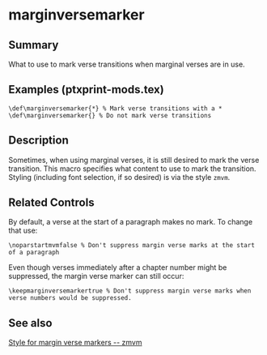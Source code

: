 # marginversemarker
## Summary
What to use to mark verse transitions when marginal verses are in use.
## Examples (ptxprint-mods.tex)
```
\def\marginversemarker{*} % Mark verse transitions with a *
\def\marginversemarker{} % Do not mark verse transitions
```
## Description
Sometimes, when using marginal verses, it is still desired to mark the verse transition.
This macro specifies what content to use to mark the transition. Styling (including font selection, if 
so desired) is via the style `zmvm`. 

## Related Controls
By default, a verse at the start of a paragraph makes no mark. To change that use:
```
\noparstartmvmfalse % Don't suppress margin verse marks at the start of a paragraph
```

Even though verses immediately after a chapter number might be suppressed, the margin verse marker can still occur:

```
\keepmarginversemarkertrue % Don't suppress margin verse marks when verse numbers would be suppressed.
```

## See also
[Style for margin verse markers -- zmvm](zmvm.md)

